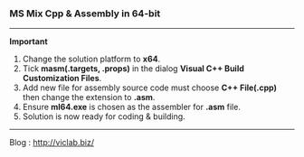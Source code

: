 ### MS Mix Cpp & Assembly in 64-bit ###

_ _ _


**Important**

1. Change the solution platform to **x64**.
2. Tick **masm(.targets, .props)** in the dialog **Visual C++ Build Customization Files**.
3. Add new file for assembly source code must choose **C++ File(.cpp)** then change the extension to **.asm**.
4. Ensure **ml64.exe** is chosen as the assembler for **.asm** file.
5. Solution is now ready for coding & building.

_ _ _


Blog : http://viclab.biz/